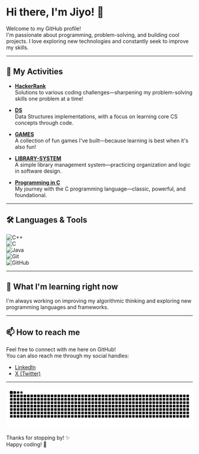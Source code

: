 # Hi there, I'm Jiyo! 👋

Welcome to my GitHub profile!  
I'm passionate about programming, problem-solving, and building cool projects. I love exploring new technologies and constantly seek to improve my skills.

---

## 🚀 My Activities

- [**HackerRank**](https://github.com/Jiyo-pv/HackerRank)  
  Solutions to various coding challenges—sharpening my problem-solving skills one problem at a time!

- [**DS**](https://github.com/Jiyo-pv/DS)  
  Data Structures implementations, with a focus on learning core CS concepts through code.

- [**GAMES**](https://github.com/Jiyo-pv/GAMES)  
  A collection of fun games I've built—because learning is best when it's also fun!

- [**LIBRARY-SYSTEM**](https://github.com/Jiyo-pv/LIBRARY-SYSTEM)  
  A simple library management system—practicing organization and logic in software design.

- [**Programming in C**](https://github.com/Jiyo-pv/-programming-in-C)  
  My journey with the C programming language—classic, powerful, and foundational.

---

## 🛠️ Languages & Tools

![C++](https://img.shields.io/badge/C++-17-blue?style=for-the-badge&logo=c%2B%2B)  
![C](https://img.shields.io/badge/C-555555?style=for-the-badge&logo=c)  
![Java](https://img.shields.io/badge/Java-ED8B00?style=for-the-badge&logo=java)  
![Git](https://img.shields.io/badge/Git-F05032?style=for-the-badge&logo=git)  
![GitHub](https://img.shields.io/badge/GitHub-181717?style=for-the-badge&logo=github)

---

## 🌱 What I'm learning right now

I'm always working on improving my algorithmic thinking and exploring new programming languages and frameworks.

---

## 📫 How to reach me

Feel free to connect with me here on GitHub!  
You can also reach me through my social handles:

- [LinkedIn](https://www.linkedin.com/in/jiyo-p-v/)
- [X (Twitter)](https://x.com/jiyo5436)

---
<picture>
  <source media="(prefers-color-scheme: dark)" srcset="https://raw.githubusercontent.com/Jiyo-pv/Jiyo-pv/output/github-contribution-grid-snake-dark.svg" />
  <source media="(prefers-color-scheme: light)" srcset="https://raw.githubusercontent.com/Jiyo-pv/Jiyo-pv/output/github-contribution-grid-snake.svg" />
  <img alt="Snake animation" src="https://raw.githubusercontent.com/Jiyo-pv/Jiyo-pv/output/github-contribution-grid-snake.svg" />
</picture>



Thanks for stopping by! ✨  
Happy coding! 🚀
